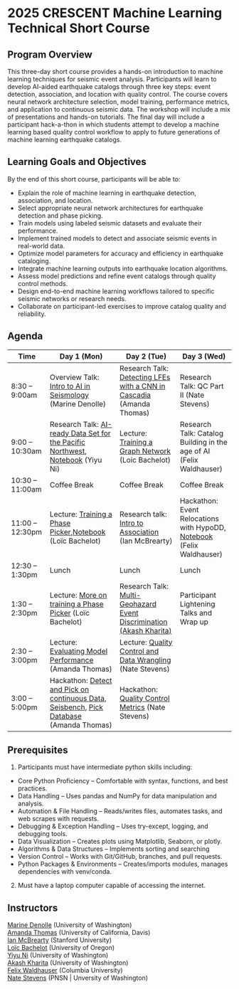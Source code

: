 # 2025 CRESCENT Machine Learning Technical Short Course

## Program Overview
This three-day short course provides a hands-on introduction to machine learning techniques for seismic event analysis. Participants will learn to develop AI-aided earthquake catalogs through three key steps: event detection, association, and location with quality control. The course covers neural network architecture selection, model training, performance metrics, and application to continuous seismic data. The workshop will include a mix of presentations and hands-on tutorials.  The final day will include a participant hack-a-thon in which students attempt to develop a machine learning based quality control workflow to apply to future generations of machine learning earthquake catalogs.

## Learning Goals and Objectives

By the end of this short course, participants will be able to: 

- Explain the role of machine learning in earthquake detection, association, and location. 
- Select appropriate neural network architectures for earthquake detection and phase picking. 
- Train models using labeled seismic datasets and evaluate their performance. 
- Implement trained models to detect and associate seismic events in real-world data. 
- Optimize model parameters for accuracy and efficiency in earthquake cataloging. 
- Integrate machine learning outputs into earthquake location algorithms. 
- Assess model predictions and refine event catalogs through quality control methods. 
- Design end-to-end machine learning workflows tailored to specific seismic networks or research needs. 
- Collaborate on participant-led exercises to improve catalog quality and reliability. 

##  Agenda

| Time             | Day 1 (Mon)                           | Day 2 (Tue)                             | Day 3 (Wed)                              |
|------------------|----------------------------------------|------------------------------------------|-------------------------------------------|
| 8:30 – 9:00am    | Overview Talk: [Intro to AI in Seismology](./slides/slides.pdf) (Marine Denolle) | Research Talk: [Detecting LFEs with a CNN in Cascadia](./slides/lfe_cascadia.pdf) (Amanda Thomas)   | Research Talk: QC Part II (Nate Stevens)       |
| 9:00 – 10:30am   | Research Talk: [AI-ready Data Set for the Pacific Northwest](./slides/ml_pnw_dataset.pdf), [Notebook](https://cascadiaquakes.github.io/2025_ML_TSC/notebooks/niyiyu/curated_pnw_dataset_seisbench.html) (Yiyu Ni) | Lecture: [Training a Graph Network](./slides/gnn_introduction.pdf) (Loic Bachelot)            | Research Talk: Catalog Building in the age of AI (Felix Waldhauser)             |
| 10:30 – 11:00am  | Coffee Break                          | Coffee Break | Coffee Break                               |
| 11:00 – 12:30pm  | Lecture: [Training a Phase Picker](./slides/unet.pdf),[Notebook](https://cascadiaquakes.github.io/2025_ML_TSC/notebooks/Loic/UNet/make_unet_annotated.html) (Loïc Bachelot) |  Research talk: [Intro to Association](./slides/association.pdf) (Ian McBrearty)  | Hackathon: Event Relocations with HypoDD, [Notebook](https://cascadiaquakes.github.io/2025_ML_TSC/notebooks/Felix/run_hypoDD_plot.html) (Felix Waldhauser)      |
| 12:30 – 1:30pm   | Lunch                                 | Lunch   | Lunch                                      |
| 1:30 – 2:30pm    | Lecture: [More on training a Phase Picker](https://cascadiaquakes.github.io/2025_ML_TSC/notebooks/Loic/UNet/make_unet_annotated.html)  (Loïc Bachelot)                   		| Research Talk: [Multi-Geohazard Event Discrimination (Akash Kharita)](./slides/discrimination.pdf)                | Participant Lightening Talks and Wrap up     |
| 2:30 – 3:00pm    | Lecture: [Evaluating Model Performance](https://cascadiaquakes.github.io/2025_ML_TSC/notebooks/Amanda/unet_performance_metrics.html) (Amanda Thomas)                      | Lecture: [Quality Control and Data Wrangling](https://cascadiaquakes.github.io/2025_ML_TSC/notebooks/Nate/waveform_qc.html) (Nate Stevens)                 |                                           |
| 3:00 – 5:00pm    | Hackathon: [Detect and Pick on continuous Data](https://cascadiaquakes.github.io/2025_ML_TSC/notebooks/Amanda/apply_unet.html), [Seisbench](https://cascadiaquakes.github.io/2025_ML_TSC/notebooks/Amanda/seisbench.html), [Pick Database](https://cascadiaquakes.github.io/2025_ML_TSC/notebooks/Amanda/pickdb.html) (Amanda Thomas)     							| Hackathon: [Quality Control Metrics](https://cascadiaquakes.github.io/2025_ML_TSC/notebooks/Nate/catalog_management.html) (Nate Stevens)     |                                           |


## Prerequisites  

1. Participants must have intermediate python skills including: 

- Core Python Proficiency – Comfortable with syntax, functions, and best practices. 
- Data Handling – Uses pandas and NumPy for data manipulation and analysis. 
- Automation & File Handling – Reads/writes files, automates tasks, and web scrapes with requests. 
- Debugging & Exception Handling – Uses try-except, logging, and debugging tools. 
- Data Visualization – Creates plots using Matplotlib, Seaborn, or plotly. 
- Algorithms & Data Structures – Implements sorting and searching 
- Version Control – Works with Git/GitHub, branches, and pull requests. 
- Python Packages & Environments – Creates/imports modules, manages dependencies with venv/conda.

2. Must have a laptop computer capable of accessing the internet. 


## Instructors

[Marine Denolle](https://denolle-lab.github.io/) (University of Washington)<br>
[Amanda Thomas](https://amtseismo.github.io/) (University of California, Davis)<br>
[Ian McBrearty](https://www.researchgate.net/profile/Ian-Mcbrearty) (Stanford University)<br>
[Loïc Bachelot](https://loicbachelot.github.io/) (University of Oregon)<br>
[Yiyu Ni](https://niyiyu.github.io/) (University of Washington)<br>
[Akash Kharita](https://sites.google.com/view/akashkharita/home) (University of Washington)<br>
[Felix Waldhauser](https://www.ldeo.columbia.edu/~felixw/) (Columbia University)<br>
[Nate Stevens](https://www.researchgate.net/profile/Nathan-Stevens-3) (PNSN | Unversity of Washington)<br>
